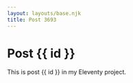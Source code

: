 ```yaml
---
layout: layouts/base.njk
title: Post 3693
---
```


# Post {{ id }}

This is post {{ id }} in my Eleventy project.
